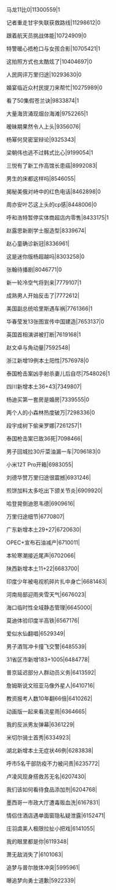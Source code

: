 马龙11比0|11300559|1

记者重走甘宇失联获救路线|11298612|0

跟着航天员挑战体能|10724909|0

特警暖心捂枪口与女孩合影|10705421|1

这拍照方式也太酷炫了|10404697|0

人民网评万里归途|10293630|0

婚宴临近众村民提刀来帮忙|10275989|0

看了50集假苍兰诀|9833874|1

大量海货涌现烟台海滩|9752265|1

暧昧期果然令人上头|9356076|

杨幂何炅密室辩论|9325343|

梁朝伟也逃不过韩式比心|9199054|1

三悦有了新工作高馆长患癌|8992083|

男生的床都这样吗|8546055|

揭秘美俄对峙中的红色电话|8462898|0

周亦安叶芯这上头的cp感|8448006|0

呼和浩特暂停实体商超店内零售|8433175|1

赵露思新剧学士服造型|8339674|

赵心童确诊新冠|8336961|

这是迷你版杨超越吗|8303258|0

张翰待播剧|8046771|0

新一轮冷空气将到来|7779107|1

成熟男人开始反击了|7772612|

美国副总统哈里斯遇车祸|7761366|1

华春莹发13张图宣传中国建造|7653137|0

英国首相演讲被打断|7619168|1

赵文卓与角动量|7592548|

浙江新增19例本土阳性|7576978|0

泰国枪击案凶手射杀妻儿后自尽|7548026|1

四川新增本土36+43|7349807|

杨迪买第一套房是婚房|7339555|0

两个人的小森林热度破万|7298336|0

段宇成树下偷亲罗娜|7261257|1

泰国枪击案已致36死|7098466|

男子回城拉30斤菜油漏一车|7096183|0

小米12T Pro开箱|6983055|

刘德华赞万里归途很震撼|6931246|

煎饼加料太多吃出下颌关节炎|6909920|

哈登晃倒迪恩韦德|6909616|

万里归途细节|6770807|

广东新增本土29+27|6720630|

OPEC+宣布石油减产|6710011|

本轮寒潮接近尾声|6702066|

陕西新增本土11+22|6683700|

印度少年被电视机碎片扎中身亡|6681463|

河南局部迎雨夹雪天气|6676023|

海口临时性全域静态管理|6645000|

莫迪体验印度半高铁|6567176|

爱似水仙翻唱|6529349|

男子酒驾冲卡撞飞交警|6485539|

31省区市新增183+1005|6484778|

普京延迟部分人群动员义务|6413592|

詹姆斯说文班亚马像外星人|6410716|

教资报考人数10年翻66倍|6410262|

动画版一起来看流星雨|6364665|

我的反派男友弹幕|6361229|

米切尔骑士首秀|6334923|

湖北新增本土无症状46例|6283838|

呼市5名干部防疫不力被问责|6235772|

卢凌风现身搭救苏无名|6207430|

我们该如何看待食品添加剂|6204768|

墨西哥一市政大厅遭毒贩血洗|6167831|

情侣住酒店遇单面窗隐私疑泄露|6152471|

庄羽虞美人极限拉扯小把戏|6141055|

我的眼里都是你|6119348|

萧无敌消失了|6101063|

追梦与普尔肢体冲突|5995961|

曝追梦向勇士道歉|5922339|

